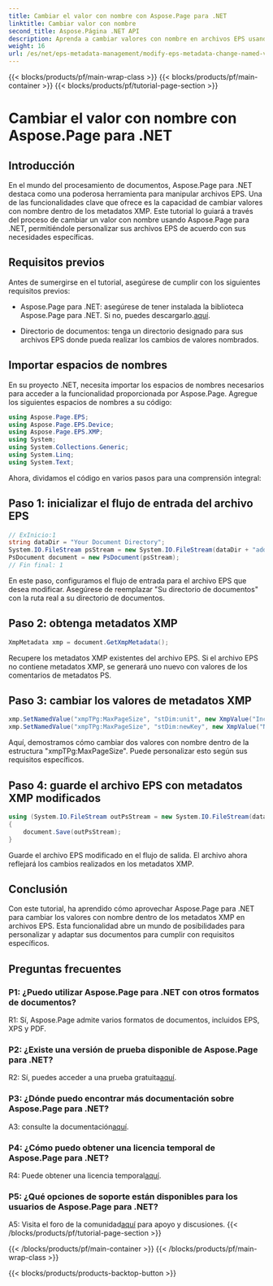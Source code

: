 ```yaml
---
title: Cambiar el valor con nombre con Aspose.Page para .NET
linktitle: Cambiar valor con nombre
second_title: Aspose.Página .NET API
description: Aprenda a cambiar valores con nombre en archivos EPS usando Aspose.Page para .NET. Personalice los metadatos XMP sin esfuerzo para un procesamiento de documentos personalizado.
weight: 16
url: /es/net/eps-metadata-management/modify-eps-metadata-change-named-value/
---
```


{{< blocks/products/pf/main-wrap-class >}}
{{< blocks/products/pf/main-container >}}
{{< blocks/products/pf/tutorial-page-section >}}

# Cambiar el valor con nombre con Aspose.Page para .NET

## Introducción

En el mundo del procesamiento de documentos, Aspose.Page para .NET destaca como una poderosa herramienta para manipular archivos EPS. Una de las funcionalidades clave que ofrece es la capacidad de cambiar valores con nombre dentro de los metadatos XMP. Este tutorial lo guiará a través del proceso de cambiar un valor con nombre usando Aspose.Page para .NET, permitiéndole personalizar sus archivos EPS de acuerdo con sus necesidades específicas.

## Requisitos previos

Antes de sumergirse en el tutorial, asegúrese de cumplir con los siguientes requisitos previos:

-  Aspose.Page para .NET: asegúrese de tener instalada la biblioteca Aspose.Page para .NET. Si no, puedes descargarlo.[aquí](https://releases.aspose.com/page/net/).

- Directorio de documentos: tenga un directorio designado para sus archivos EPS donde pueda realizar los cambios de valores nombrados.

## Importar espacios de nombres

En su proyecto .NET, necesita importar los espacios de nombres necesarios para acceder a la funcionalidad proporcionada por Aspose.Page. Agregue los siguientes espacios de nombres a su código:

```csharp
using Aspose.Page.EPS;
using Aspose.Page.EPS.Device;
using Aspose.Page.EPS.XMP;
using System;
using System.Collections.Generic;
using System.Linq;
using System.Text;
```

Ahora, dividamos el código en varios pasos para una comprensión integral:

## Paso 1: inicializar el flujo de entrada del archivo EPS

```csharp
// ExInicio:1
string dataDir = "Your Document Directory";
System.IO.FileStream psStream = new System.IO.FileStream(dataDir + "add_named_value_input.eps", System.IO.FileMode.Open, System.IO.FileAccess.Read);
PsDocument document = new PsDocument(psStream);
// Fin final: 1
```

En este paso, configuramos el flujo de entrada para el archivo EPS que desea modificar. Asegúrese de reemplazar "Su directorio de documentos" con la ruta real a su directorio de documentos.

## Paso 2: obtenga metadatos XMP

```csharp
XmpMetadata xmp = document.GetXmpMetadata();
```

Recupere los metadatos XMP existentes del archivo EPS. Si el archivo EPS no contiene metadatos XMP, se generará uno nuevo con valores de los comentarios de metadatos PS.

## Paso 3: cambiar los valores de metadatos XMP

```csharp
xmp.SetNamedValue("xmpTPg:MaxPageSize", "stDim:unit", new XmpValue("Inches"));
xmp.SetNamedValue("xmpTPg:MaxPageSize", "stDim:newKey", new XmpValue("NewValue"));
```

Aquí, demostramos cómo cambiar dos valores con nombre dentro de la estructura "xmpTPg:MaxPageSize". Puede personalizar esto según sus requisitos específicos.

## Paso 4: guarde el archivo EPS con metadatos XMP modificados

```csharp
using (System.IO.FileStream outPsStream = new System.IO.FileStream(dataDir + "change_named_value_output.eps", System.IO.FileMode.Create, System.IO.FileAccess.Write))
{
    document.Save(outPsStream);
}
```

Guarde el archivo EPS modificado en el flujo de salida. El archivo ahora reflejará los cambios realizados en los metadatos XMP.

## Conclusión

Con este tutorial, ha aprendido cómo aprovechar Aspose.Page para .NET para cambiar los valores con nombre dentro de los metadatos XMP en archivos EPS. Esta funcionalidad abre un mundo de posibilidades para personalizar y adaptar sus documentos para cumplir con requisitos específicos.

## Preguntas frecuentes

### P1: ¿Puedo utilizar Aspose.Page para .NET con otros formatos de documentos?

R1: Sí, Aspose.Page admite varios formatos de documentos, incluidos EPS, XPS y PDF.

### P2: ¿Existe una versión de prueba disponible de Aspose.Page para .NET?

 R2: Sí, puedes acceder a una prueba gratuita[aquí](https://releases.aspose.com/).

### P3: ¿Dónde puedo encontrar más documentación sobre Aspose.Page para .NET?

 A3: consulte la documentación[aquí](https://reference.aspose.com/page/net/).

### P4: ¿Cómo puedo obtener una licencia temporal de Aspose.Page para .NET?

 R4: Puede obtener una licencia temporal[aquí](https://purchase.aspose.com/temporary-license/).

### P5: ¿Qué opciones de soporte están disponibles para los usuarios de Aspose.Page para .NET?

 A5: Visita el foro de la comunidad[aquí](https://forum.aspose.com/c/page/39) para apoyo y discusiones.
{{< /blocks/products/pf/tutorial-page-section >}}

{{< /blocks/products/pf/main-container >}}
{{< /blocks/products/pf/main-wrap-class >}}

{{< blocks/products/products-backtop-button >}}
